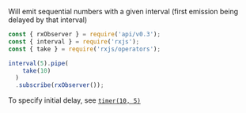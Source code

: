 <!--
name:		
title:		interval
pageTitle:	RxJS interval function example with a marble diagram
desc:		Example of how to emit sequential numbers using RxJS interval
docsUrl:	https://rxjs.dev/api/index/function/interval
-->

Will emit sequential numbers with a given interval (first emission being delayed by that interval)

```js
const { rxObserver } = require('api/v0.3');
const { interval } = require('rxjs');
const { take } = require('rxjs/operators');

interval(5).pipe(
    take(10)
  )
  .subscribe(rxObserver());

```

To specify initial delay, see [`timer(10, 5)`](/rxjs/timer)